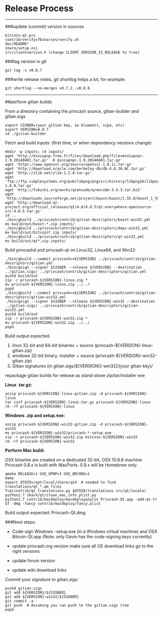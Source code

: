 Release Process
====================

* * *

###update (commit) version in sources


	bitcoin-qt.pro
	contrib/verifysfbinaries/verify.sh
	doc/README*
	share/setup.nsi
	src/clientversion.h (change CLIENT_VERSION_IS_RELEASE to true)

###tag version in git

	git tag -s v0.8.7

###write release notes. git shortlog helps a lot, for example:

	git shortlog --no-merges v0.7.2..v0.8.0

* * *

##perform gitian builds

 From a directory containing the privcash source, gitian-builder and gitian.sigs
  
	export SIGNER=(your gitian key, ie bluematt, sipa, etc)
	export VERSION=0.8.7
	cd ./gitian-builder

 Fetch and build inputs: (first time, or when dependency versions change)

	mkdir -p inputs; cd inputs/
	wget 'http://miniupnp.free.fr/files/download.php?file=miniupnpc-1.9.20140401.tar.gz' -O miniupnpc-1.9.20140401.tar.gz'
	wget 'https://www.openssl.org/source/openssl-1.0.1i.tar.gz'
	wget 'http://download.oracle.com/berkeley-db/db-4.8.30.NC.tar.gz'
	wget 'http://zlib.net/zlib-1.2.8.tar.gz'
	wget 'ftp://ftp.simplesystems.org/pub/libpng/png/src/history/libpng16/libpng-1.6.8.tar.gz'
	wget 'http://fukuchi.org/works/qrencode/qrencode-3.4.3.tar.bz2'
	wget 'http://downloads.sourceforge.net/project/boost/boost/1.55.0/boost_1_55_0.tar.bz2'
	wget 'http://download.qt-project.org/official_releases/qt/4.8/4.8.5/qt-everywhere-opensource-src-4.8.5.tar.gz'
	cd ..
	./bin/gbuild ../privcash/contrib/gitian-descriptors/boost-win32.yml
	mv build/out/boost-*.zip inputs/
	./bin/gbuild ../privcash/contrib/gitian-descriptors/deps-win32.yml
	mv build/out/bitcoin*.zip inputs/
	./bin/gbuild ../privcash/contrib/gitian-descriptors/qt-win32.yml
	mv build/out/qt*.zip inputs/

 Build privcashd and privcash-qt on Linux32, Linux64, and Win32:
  
	./bin/gbuild --commit privcash=v${VERSION} ../privcash/contrib/gitian-descriptors/gitian.yml
	./bin/gsign --signer $SIGNER --release ${VERSION} --destination ../gitian.sigs/ ../privcash/contrib/gitian-descriptors/gitian.yml
	pushd build/out
	zip -r privcash-${VERSION}-linux.zip *
	mv privcash-${VERSION}-linux.zip ../../
	popd
	./bin/gbuild --commit privcash=v${VERSION} ../privcash/contrib/gitian-descriptors/gitian-win32.yml
	./bin/gsign --signer $SIGNER --release ${VERSION}-win32 --destination ../gitian.sigs/ ../privcash/contrib/gitian-descriptors/gitian-win32.yml
	pushd build/out
	zip -r privcash-${VERSION}-win32.zip *
	mv privcash-${VERSION}-win32.zip ../../
	popd

  Build output expected:

  1. linux 32-bit and 64-bit binaries + source (privcash-${VERSION}-linux-gitian.zip)
  2. windows 32-bit binary, installer + source (privcash-${VERSION}-win32-gitian.zip)
  3. Gitian signatures (in gitian.sigs/${VERSION}[-win32]/(your gitian key)/

repackage gitian builds for release as stand-alone zip/tar/installer exe

**Linux .tar.gz:**

	unzip privcash-${VERSION}-linux-gitian.zip -d privcash-${VERSION}-linux
	tar czvf privcash-${VERSION}-linux.tar.gz privcash-${VERSION}-linux
	rm -rf privcash-${VERSION}-linux

**Windows .zip and setup.exe:**

	unzip privcash-${VERSION}-win32-gitian.zip -d privcash-${VERSION}-win32
	mv privcash-${VERSION}-win32/privcash-*-setup.exe .
	zip -r privcash-${VERSION}-win32.zip bitcoin-${VERSION}-win32
	rm -rf privcash-${VERSION}-win32

**Perform Mac build:**

  OSX binaries are created on a dedicated 32-bit, OSX 10.6.8 machine.
  Privcash 0.8.x is built with MacPorts.  0.9.x will be Homebrew only.

	qmake RELEASE=1 USE_UPNP=1 USE_QRCODE=1
	make
	export QTDIR=/opt/local/share/qt4  # needed to find translations/qt_*.qm files
	T=$(contrib/qt_translations.py $QTDIR/translations src/qt/locale)
	python2.7 share/qt/clean_mac_info_plist.py
	python2.7 contrib/macdeploy/macdeployqtplus Privcash-Qt.app -add-qt-tr $T -dmg -fancy contrib/macdeploy/fancy.plist

 Build output expected: Privcash-Qt.dmg

###Next steps:

* Code-sign Windows -setup.exe (in a Windows virtual machine) and
  OSX Bitcoin-Qt.app (Note: only Gavin has the code-signing keys currently)

* update privcash.org version
  make sure all OS download links go to the right versions

* update forum version

* update wiki download links

Commit your signature to gitian.sigs:

	pushd gitian.sigs
	git add ${VERSION}/${SIGNER}
	git add ${VERSION}-win32/${SIGNER}
	git commit -a
	git push  # Assuming you can push to the gitian.sigs tree
	popd

